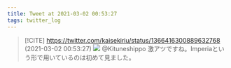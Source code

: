 ```yaml
---
title: Tweet at 2021-03-02 00:53:27
tags: twitter_log
---
```


> [!CITE] https://twitter.com/kaisekiriu/status/1366416300889632768 (2021-03-02 00:53:27)
> ![](https://twitter.com/kaisekiriu/status/1366416300889632768)
> @Kituneshippo 激アツですね。Imperiaという形で用いているのは初めて見ました。

